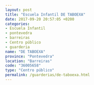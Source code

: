 ```yaml
---
layout: post
title: "Escuela Infantil DE TABOEXA"
date: 2017-09-20 20:57:05 +0200
categories:
- Escuela Infantil
- pontevedra
- barreiras
- Centro público
- guarderia
name: "DE TABOEXA"
province: "Pontevedra"
location: "Barreiras"
code: "36005658"
type: "Centro público"
permalink: /guarderias/de-taboexa.html
---
```

